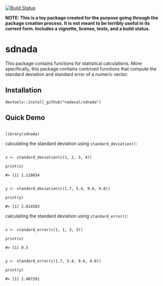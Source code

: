 
[![Build Status](https://travis-ci.org/nadasal/sdnada.svg?branch=master)](https://travis-ci.org/nadasal/sdnada)

**NOTE: This is a toy package created for the purpose going through the package creation process. It is not meant to be terribly useful in its current form. Includes a vignette, license, tests, and a build status.**

# sdnada

This package contains functions for statistical calculations. More specifically, this package contains contrived functions that compute the standard deviation and standard error of a numeric vector.

## Installation



```
devtools::install_github("nadasal/sdnada")

```

## Quick Demo

```

library(sdnada)

```

calculating the standard deviation using `standard_deviation()`:

```

x <- standard_deviation(c(1, 2, 3, 4))

print(x)

#> [1] 1.118034

```

```

y <- standard_deviation(c(1.7, 5.4, 9.6, 4.8))

print(y)

#> [1] 2.814583

```

calculating the standard deviation using `standard_error()`:

```

x <- standard_error(c(1, 1, 3, 3))

print(x)

#> [1] 0.5

```

```

y <- standard_error(c(1.7, 5.4, 9.6, 4.8))

print(y)

#> [1] 1.407291

```
